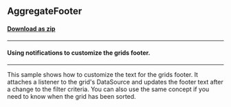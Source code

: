 ## AggregateFooter
#### [Download as zip](https://grapecity.github.io/DownGit/#/home?url=https://github.com/GrapeCity/ComponentOne-WinForms-Samples/tree/master/NetFramework\TrueDBGrid\VB\AggreGateFooter)
____
#### Using notifications to customize the grids footer.
____
This sample shows how to customize the text for the grids footer.  It attaches a listener to the grid's DataSource and updates the footer text after a change to the filter criteria.  You can also use the same concept if you need to know when the grid has been sorted. 